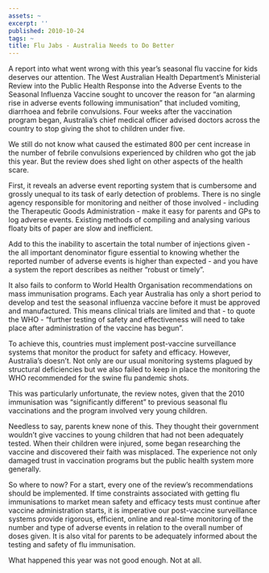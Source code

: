 ```yaml
---
assets: ~
excerpt: ''
published: 2010-10-24
tags: ~
title: Flu Jabs - Australia Needs to Do Better
---
```

A report into what went wrong with this year’s seasonal flu vaccine for
kids deserves our attention. The West Australian Health Department’s
Ministerial Review into the Public Health Response into the Adverse
Events to the Seasonal Influenza Vaccine sought to uncover the reason
for “an alarming rise in adverse events following immunisation” that
included vomiting, diarrhoea and febrile convulsions. Four weeks after
the vaccination program began, Australia’s chief medical officer advised
doctors across the country to stop giving the shot to children under
five.

We still do not know what caused the estimated 800 per cent increase in
the number of febrile convulsions experienced by children who got the
jab this year. But the review does shed light on other aspects of the
health scare.

First, it reveals an adverse event reporting system that is cumbersome
and grossly unequal to its task of early detection of problems. There is
no single agency responsible for monitoring and neither of those
involved - including the Therapeutic Goods Administration - make it easy
for parents and GPs to log adverse events. Existing methods of compiling
and analysing various floaty bits of paper are slow and inefficient.

Add to this the inability to ascertain the total number of injections
given - the all important denominator figure essential to knowing
whether the reported number of adverse events is higher than expected -
and you have a system the report describes as neither “robust or
timely”.

It also fails to conform to World Health Organisation recommendations on
mass immunisation programs. Each year Australia has only a short period
to develop and test the seasonal influenza vaccine before it must be
approved and manufactured. This means clinical trials are limited and
that - to quote the WHO - “further testing of safety and effectiveness
will need to take place after administration of the vaccine has begun”.

To achieve this, countries must implement post-vaccine surveillance
systems that monitor the product for safety and efficacy. However,
Australia’s doesn’t. Not only are our usual monitoring systems plagued
by structural deficiencies but we also failed to keep in place the
monitoring the WHO recommended for the swine flu pandemic shots.

This was particularly unfortunate, the review notes, given that the 2010
immunisation was “significantly different” to previous seasonal flu
vaccinations and the program involved very young children.

Needless to say, parents knew none of this. They thought their
government wouldn’t give vaccines to young children that had not been
adequately tested. When their children were injured, some began
researching the vaccine and discovered their faith was misplaced. The
experience not only damaged trust in vaccination programs but the public
health system more generally.

So where to now? For a start, every one of the review’s recommendations
should be implemented. If time constraints associated with getting flu
immunisations to market mean safety and efficacy tests must continue
after vaccine administration starts, it is imperative our post-vaccine
surveillance systems provide rigorous, efficient, online and real-time
monitoring of the number and type of adverse events in relation to the
overall number of doses given. It is also vital for parents to be
adequately informed about the testing and safety of flu immunisation.

What happened this year was not good enough. Not at all.